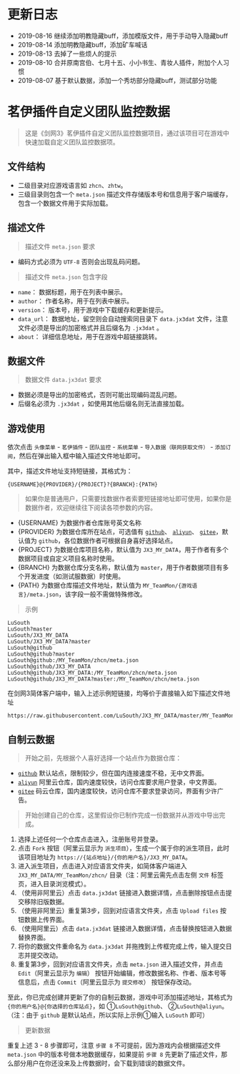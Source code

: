 # 更新日志

* 2019-08-16 继续添加明教隐藏buff，添加模版文件，用于手动导入隐藏buff
* 2019-08-14 添加明教隐藏buff，添加矿车喊话
* 2019-08-13 去掉了一些烦人的提示
* 2019-08-10 合并原南宫伯、七月十五、小小书生、青妆人插件，附加个人习惯
* 2019-08-07 基于默认数据，添加一个秀坊部分隐藏buff，测试部分功能

# 茗伊插件自定义团队监控数据

> 这是《剑网3》茗伊插件自定义团队监控数据项目，通过该项目可在游戏中快速加载自定义团队监控数据项。

## 文件结构

 * 二级目录对应游戏语言如 `zhcn`、`zhtw`。
 * 三级目录则包含一个 `meta.json` 描述文件存储版本号和信息用于客户端缓存，包含一个数据文件用于实际加载。

## 描述文件

> 描述文件 `meta.json` 要求

 * 编码方式必须为 `UTF-8` 否则会出现乱码问题。

> 描述文件 `meta.json` 包含字段

 * `name`： 数据标题，用于在列表中展示。
 * `author`： 作者名称，用于在列表中展示。
 * `version`： 版本号，用于游戏中下载缓存和更新提示。
 * `data_url`： 数据地址，留空则会自动搜索同目录下 `data.jx3dat` 文件，注意文件必须是导出的加密格式并且后缀名为 `.jx3dat` 。
 * `about`： 详细信息地址，用于在游戏中超链接跳转。

## 数据文件

> 数据文件 `data.jx3dat` 要求

 * 数据必须是导出的加密格式，否则可能出现编码混乱问题。
 * 后缀名必须为 `.jx3dat` ，如使用其他后缀名则无法直接加载。

## 游戏使用

依次点击 `头像菜单` - `茗伊插件` - `团队监控` - `系统菜单` - `导入数据（联网获取文件）` - `添加订阅`，然后在弹出输入框中输入描述文件地址即可。

其中，描述文件地址支持短链接，其格式为：

```
{USERNAME}@{PROVIDER}/{PROJECT}?{BRANCH}:{PATH}
```

> 如果你是普通用户，只需要找数据作者索要短链接地址即可使用，如果你是数据作者，欢迎继续往下阅读各项参数的内容。

 * {USERNAME} 为数据作者仓库账号英文名称
 * {PROVIDER} 为数据仓库所在站点，可选值有 [`github`](https://github.com/LuSouth/JX3_MY_DATA)、 [`aliyun`](https://code.aliyun.com/LuSouth/JX3_MY_DATA)、 [`gitee`](https://gitee.com/LuSouth/JX3_MY_DATA)，默认值为 `github`，各位数据作者可根据自身喜好选择站点。
 * {PROJECT} 为数据仓库项目名称，默认值为 `JX3_MY_DATA`，用于作者有多个数据项目或自定义项目名称时使用。
 * {BRANCH} 为数据仓库分支名称，默认值为 `master`，用于作者数据项目有多个开发进度（如测试服数据）时使用。
 * {PATH} 为数据仓库描述文件地址，默认值为 `MY_TeamMon/{游戏语言}/meta.json`，该字段一般不需做特殊修改。

> 示例

```
LuSouth
LuSouth?master
LuSouth/JX3_MY_DATA
LuSouth/JX3_MY_DATA?master
LuSouth@github
LuSouth@github?master
LuSouth@github:/MY_TeamMon/zhcn/meta.json
LuSouth@github/JX3_MY_DATA
LuSouth@github/JX3_MY_DATA:/MY_TeamMon/zhcn/meta.json
LuSouth@github/JX3_MY_DATA?master:/MY_TeamMon/zhcn/meta.json
```

在剑网3简体客户端中，输入上述示例短链接，均等价于直接输入如下描述文件地址

```
https://raw.githubusercontent.com/LuSouth/JX3_MY_DATA/master/MY_TeamMon/zhcn/meta.json
```

## 自制云数据

> 开始之前，先根据个人喜好选择一个站点作为数据仓库：

 * [`github`](https://github.com/LuSouth/JX3_MY_DATA) 默认站点，限制较少，但在国内连接速度不稳，无中文界面。
 * [`aliyun`](https://code.aliyun.com/LuSouth/JX3_MY_DATA) 阿里云仓库，国内速度较快，访问仓库要求用户登录，中文界面。
 * [`gitee`](https://gitee.com/LuSouth/JX3_MY_DATA) 码云仓库，国内速度较快，访问仓库不要求登录访问，界面有少许广告。

> 开始创建自己的仓库，这里假设你已制作完成一份数据并从游戏中导出完成。

1. 选择上述任何一个仓库点击进入，注册账号并登录。
2. 点击 `Fork` 按钮（阿里云显示为 `派生项目`），生成一个属于你的派生项目，此时该项目地址为 `https://{站点地址}/{你的用户名}/JX3_MY_DATA`。
3. 进入派生项目，点击进入对应语言文件夹，如简体客户端进入 `JX3_MY_DATA/MY_TeamMon/zhcn/` 目录（注：阿里云需先点击左侧 `文件` 标签页，进入目录浏览模式）。
4. （使用非阿里云）点击 `data.jx3dat` 链接进入数据详情，点击删除按钮点击提交移除旧版数据。
5. （使用非阿里云）重复第3步，回到对应语言文件夹，点击 `Upload files` 按钮数据上传界面。
6. （使用阿里云）点击 `data.jx3dat` 链接进入数据详情，点击替换按钮进入数据替换界面。
7. 将你的数据文件重命名为 `data.jx3dat` 并拖拽到上传框完成上传，输入提交日志并提交改动。
8. 重复第3步，回到对应语言文件夹，点击 `meta.json` 进入描述文件，并点击 `Edit`（阿里云显示为 `编辑`） 按钮开始编辑，修改数据名称、作者、版本号等信息后，点击 `Commit`（阿里云显示为 `提交修改`） 按钮保存改动。

至此，你已完成创建并更新了你的自制云数据，游戏中可添加描述地址，其格式为 `{你的用户名}@{你选择的仓库站点}`，如 ①`LuSouth@github`、 ②`LuSouth@aliyun`。（注：由于 `github` 是默认站点，所以实际上示例①输入 `LuSouth` 即可）

> 更新数据

重复上述 3 - 8 步骤即可，注意 `步骤 8` 不可提前，因为游戏内会根据描述文件 `meta.json` 中的版本号做本地数据缓存，如果提前 `步骤 8` 先更新了描述文件，那么部分用户在你还没来及上传数据时，会下载到错误的数据文件。
